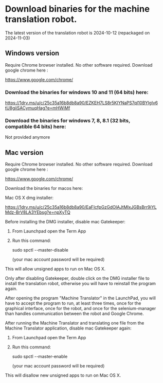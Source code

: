 
# Download binaries for the machine translation robot.

The latest version of the translation robot is 2024-10-12 (repackaged on 2024-11-03)

## Windows version
Require Chrome browser installed. No other software required. Download google chrome here :

https://www.google.com/chrome/

### Download the binaries for windows 10 and 11 (64 bits) here:

https://1drv.ms/u/c/25c35a16b8db8a90/EZKEH7LS8r5KlYNaPS7ql10BYIglv6tU8giiSACymuqHag?e=mHWiMf

### Download the binaries for windows 7, 8, 8.1 (32 bits, compatible 64 bits) here:

Not provided anymore

## Mac version

Require Chrome browser installed. No other software required. Download google chrome here :

https://www.google.com/chrome/

Download the binaries for macos here:

Mac OS X dmg installer:

https://1drv.ms/u/c/25c35a16b8db8a90/EaFIcfpGzGdOlAJtMIxJGBsBrr9iYLMdz-BrV8LA3YEbsg?e=npXyTQ

Before installing the DMG installer, disable mac Gatekeeper:
1. From Launchpad open the Term App
2. Run this command:

    sudo spctl --master-disable

    (your mac account password will be required)

This will allow unsigned apps to run on Mac OS X.

Only after disabling Gatekeeper, double click on the DMG installer file to install the translation robot, otherwise you will have to reinstall the program again.

After opening the program "Machine Translator" in the LaunchPad, you will have to accept the program to run, at least three times, once for the graphical interface, once for the robot, and once for the selenium-manager than handles communication between the robot and Google Chrome.

After running the Machine Translator and translating one file from the Machine Translator application, disable mac Gatekeeper again:

1. From Launchpad open the Term App
2. Run this command:

    sudo spctl --master-enable

    (your mac account password will be required)
	
This will disallow new unsigned apps to run on Mac OS X.